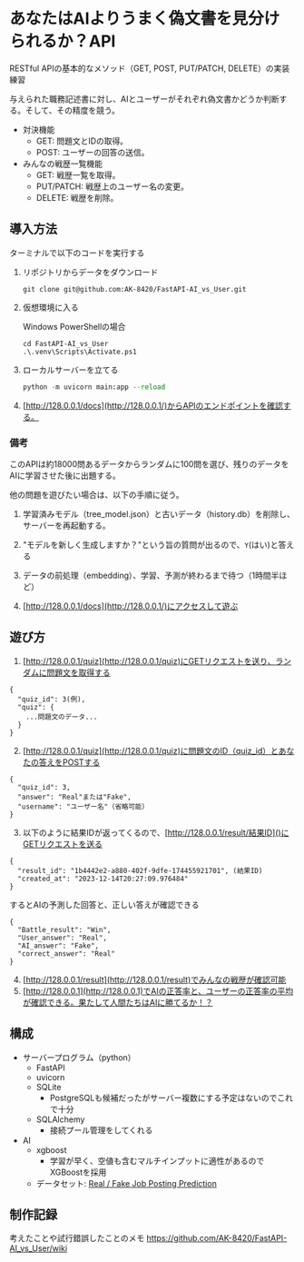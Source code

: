 # あなたはAIよりうまく偽文書を見分けられるか？API
RESTful APIの基本的なメソッド（GET, POST, PUT/PATCH, DELETE）の実装練習

与えられた職務記述書に対し、AIとユーザーがそれぞれ偽文書かどうか判断する。そして、その精度を競う。
- 対決機能
  - GET: 問題文とIDの取得。
  - POST: ユーザーの回答の送信。
- みんなの戦歴一覧機能
  - GET: 戦歴一覧を取得。
  - PUT/PATCH: 戦歴上のユーザー名の変更。
  - DELETE: 戦歴を削除。

## 導入方法
ターミナルで以下のコードを実行する
1. リポジトリからデータをダウンロード
    ```terminal
    git clone git@github.com:AK-8420/FastAPI-AI_vs_User.git
    ```
2. 仮想環境に入る

    Windows PowerShellの場合
    ```terminal
    cd FastAPI-AI_vs_User
    .\.venv\Scripts\Activate.ps1
    ```
3. ローカルサーバーを立てる
    ```python
    python -m uvicorn main:app --reload
    ```
4. [http://128.0.0.1/docs](http://128.0.0.1/)からAPIのエンドポイントを確認する。

### 備考
このAPIは約18000問あるデータからランダムに100問を選び、残りのデータをAIに学習させた後に出題する。

他の問題を遊びたい場合は、以下の手順に従う。
1. 学習済みモデル（tree_model.json）と古いデータ（history.db）を削除し、サーバーを再起動する。

2. "モデルを新しく生成しますか？"という旨の質問が出るので、```Y```(はい)と答える

3. データの前処理（embedding）、学習、予測が終わるまで待つ（1時間半ほど）
4. [http://128.0.0.1/docs](http://128.0.0.1/)にアクセスして遊ぶ

## 遊び方
1. [http://128.0.0.1/quiz](http://128.0.0.1/quiz)にGETリクエストを送り、ランダムに問題文を取得する
```
{
  "quiz_id": 3(例),
  "quiz": {
    ...問題文のデータ...
  }
}
```
2. [http://128.0.0.1/quiz](http://128.0.0.1/quiz)に問題文のID（quiz_id）とあなたの答えをPOSTする
```
{
  "quiz_id": 3,
  "answer": "Real"または"Fake",
  "username": "ユーザー名"（省略可能）
}
```
3. 以下のように結果IDが返ってくるので、[http://128.0.0.1/result/結果ID]()にGETリクエストを送る
  ```
  {
    "result_id": "1b4442e2-a880-402f-9dfe-174455921701", (結果ID)
    "created_at": "2023-12-14T20:27:09.976484"
  }
  ```
  するとAIの予測した回答と、正しい答えが確認できる
  ```
  {
    "Battle_result": "Win",
    "User_answer": "Real",
    "AI_answer": "Fake",
    "correct_answer": "Real"
  }
  ```
4. [http://128.0.0.1/result](http://128.0.0.1/result)でみんなの戦歴が確認可能
5. [http://128.0.0.1](http://128.0.0.1)でAIの正答率と、ユーザーの正答率の平均が確認できる。果たして人間たちはAIに勝てるか！？

## 構成
- サーバープログラム（python）
  - FastAPI
  - uvicorn
  - SQLite
    - PostgreSQLも候補だったがサーバー複数にする予定はないのでこれで十分
  - SQLAlchemy
    - 接続プール管理をしてくれる
- AI
  - xgboost
    - 学習が早く、空値も含むマルチインプットに適性があるのでXGBoostを採用
  - データセット: [Real / Fake Job Posting Prediction](https://www.kaggle.com/datasets/shivamb/real-or-fake-fake-jobposting-prediction)

## 制作記録
考えたことや試行錯誤したことのメモ
https://github.com/AK-8420/FastAPI-AI_vs_User/wiki